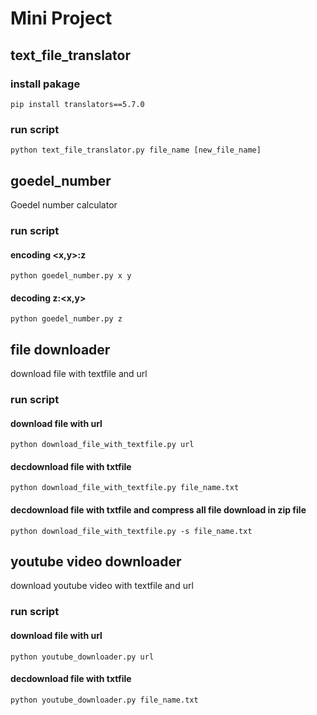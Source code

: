# Mini Project

## text_file_translator
### install pakage
``` pip install translators==5.7.0 ```
### run script
``` python text_file_translator.py file_name [new_file_name] ```

## goedel_number
Goedel number calculator
### run script
#### encoding <x,y>:z
  ``` python goedel_number.py x y ```
#### decoding z:<x,y>
  ```python goedel_number.py z ```

## file downloader
download file with textfile and url
### run script
#### download file with url
  ``` python download_file_with_textfile.py url ```
#### decdownload file with txtfile 
  ``` python download_file_with_textfile.py file_name.txt ```
#### decdownload file with txtfile and compress all file download in zip file
  ``` python download_file_with_textfile.py -s file_name.txt ```

## youtube video downloader
download youtube video with textfile and url
### run script
#### download file with url
  ``` python youtube_downloader.py url ```
#### decdownload file with txtfile 
  ``` python youtube_downloader.py file_name.txt ```
